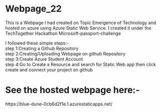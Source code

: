 # Webpage_22
This is a Webpage I had created on Topic Emergence of Technology and hosted on azure using Azure Static Web Service.
I created it under the TechTogether Hackathon Microsoft-passport-challenge

I followed these simple steps:-<br>
step 1:Creating a Github Repository<br>
step 2:Creating/Uploading Webpage on github Repository<br>
step 3:Create Azure Student Account<br>
step 4:Go to Create a Resource and search for Static Web app then click create and connect your project on github <br>

<h1>See the hosted webpage here:-</h1>
https://blue-dune-0cb6d2f1e.1.azurestaticapps.net/

